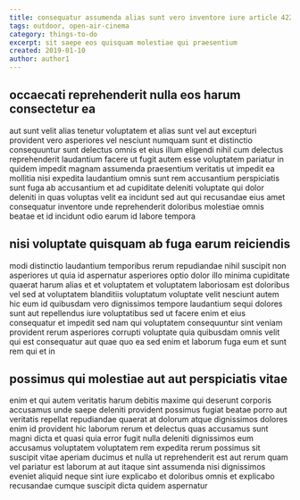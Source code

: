 ```yaml
---
title: consequatur assumenda alias sunt vero inventore iure article 4224
tags: outdoor, open-air-cinema
category: things-to-do
excerpt: sit saepe eos quisquam molestiae qui praesentium
created: 2019-01-10
author: author1
---
```


## occaecati reprehenderit nulla eos harum consectetur ea

aut sunt velit alias tenetur voluptatem et alias sunt vel aut excepturi provident vero asperiores vel nesciunt numquam sunt et distinctio consequuntur sunt delectus omnis et eius illum eligendi nihil cum delectus reprehenderit laudantium facere ut fugit autem esse voluptatem pariatur in quidem impedit magnam assumenda praesentium veritatis ut impedit ea mollitia nisi expedita laudantium omnis sunt rem accusantium perspiciatis sunt fuga ab accusantium et ad cupiditate deleniti voluptate qui dolor deleniti in quas voluptas velit ea incidunt sed aut qui recusandae eius amet consequatur inventore unde reprehenderit doloribus molestiae omnis beatae et id incidunt odio earum id labore tempora

## nisi voluptate quisquam ab fuga earum reiciendis

modi distinctio laudantium temporibus rerum repudiandae nihil suscipit non asperiores ut quia id aspernatur asperiores optio dolor illo minima cupiditate quaerat harum alias et et voluptatem et voluptatem laboriosam est doloribus vel sed at voluptatem blanditiis voluptatum voluptate velit nesciunt autem hic eum id quibusdam vero dignissimos tempore laudantium sequi dolores sunt aut repellendus iure voluptatibus sed ut facere enim et eius consequatur et impedit sed nam qui voluptatem consequuntur sint veniam provident rerum asperiores corrupti voluptate quia quibusdam omnis velit qui est consequatur aut quae quo ea sed enim et laborum fuga eum et sunt rem qui et in

## possimus qui molestiae aut aut perspiciatis vitae

enim et qui autem veritatis harum debitis maxime qui deserunt corporis accusamus unde saepe deleniti provident possimus fugiat beatae porro aut veritatis repellat repudiandae quaerat at dolorum atque dignissimos dolores enim id provident hic laborum rerum et delectus quas accusamus sunt magni dicta et quasi quia error fugit nulla deleniti dignissimos eum accusamus voluptatem voluptatem rem expedita rerum possimus sit suscipit vitae aperiam ducimus et nulla ut reprehenderit est aut rerum quam vel pariatur est laborum at aut itaque sint assumenda nisi dignissimos eveniet aliquid neque sint iure explicabo et doloribus omnis et explicabo recusandae cumque suscipit dicta quidem aspernatur
